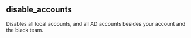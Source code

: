 ## disable_accounts
Disables all local accounts, and all AD accounts besides your account and the black team.